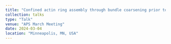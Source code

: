 ```yaml
---
title: "Confined actin ring assembly through bundle coarsening prior to kinetic arrest"
collection: talks
type: "Talk"
venue: "APS March Meeting"
date: 2024-03-04
location: "Minneapolis, MN, USA"
---
```


